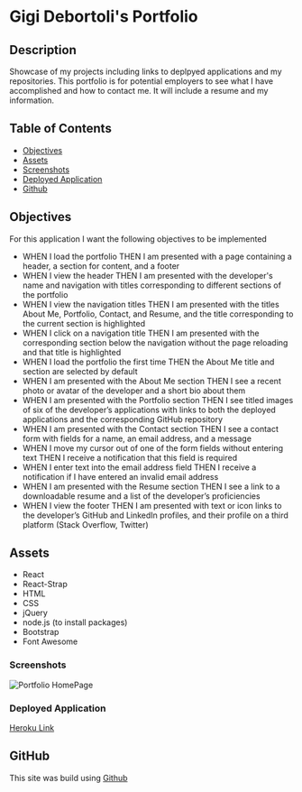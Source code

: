 # Gigi Debortoli's Portfolio 

## Description

Showcase of my projects including links to deplpyed applications and my repositories. This portfolio is for potential employers to see what I have accomplished and how to contact me. It will include a resume and my information. 

## Table of Contents

- [Objectives](#objectives)
- [Assets](#assets)
- [Screenshots](#screenshots)
- [Deployed Application](#deployed-applications)
- [Github](#github)

## Objectives

For this application I want the following objectives to be implemented

* WHEN I load the portfolio THEN I am presented with a page containing a header, a section for content, and a footer
* WHEN I view the header THEN I am presented with the developer's name and navigation with titles corresponding to different sections of the portfolio
* WHEN I view the navigation titles THEN I am presented with the titles About Me, Portfolio, Contact, and Resume, and the title corresponding to the current section is highlighted
* WHEN I click on a navigation title THEN I am presented with the corresponding section below the navigation without the page reloading and that title is highlighted
* WHEN I load the portfolio the first time THEN the About Me title and section are selected by default
* WHEN I am presented with the About Me section THEN I see a recent photo or avatar of the developer and a short bio about them
* WHEN I am presented with the Portfolio section THEN I see titled images of six of the developer’s applications with links to both the deployed applications and the corresponding GitHub repository
* WHEN I am presented with the Contact section THEN I see a contact form with fields for a name, an email address, and a message
* WHEN I move my cursor out of one of the form fields without entering text THEN I receive a notification that this field is required
* WHEN I enter text into the email address field THEN I receive a notification if I have entered an invalid email address
* WHEN I am presented with the Resume section THEN I see a link to a downloadable resume and a list of the developer’s proficiencies
* WHEN I view the footer THEN I am presented with text or icon links to the developer’s GitHub and LinkedIn profiles, and their profile on a third platform (Stack Overflow, Twitter) 


## Assets 

* React 
* React-Strap
* HTML 
* CSS
* jQuery
* node.js (to install packages)
* Bootstrap
* Font Awesome

### Screenshots


<!-- HomePage -->
![Portfolio HomePage](./assets/images/screenshots/portfolio.png)


### Deployed Application 

[Heroku Link](https://gd-port-folio-fo-jobz.herokuapp.com/)

## GitHub

This site was build using [Github](https://github.com/Gdebortoli/gd-port-folio-fo-jobz)




